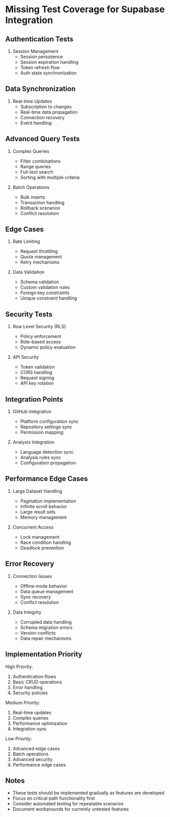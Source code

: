 # Missing Test Coverage for Supabase Integration

## Authentication Tests
1. Session Management
   - Session persistence
   - Session expiration handling
   - Token refresh flow
   - Auth state synchronization

## Data Synchronization
1. Real-time Updates
   - Subscription to changes
   - Real-time data propagation
   - Connection recovery
   - Event handling

## Advanced Query Tests
1. Complex Queries
   - Filter combinations
   - Range queries
   - Full-text search
   - Sorting with multiple criteria

2. Batch Operations
   - Bulk inserts
   - Transaction handling
   - Rollback scenarios
   - Conflict resolution

## Edge Cases
1. Rate Limiting
   - Request throttling
   - Quota management
   - Retry mechanisms

2. Data Validation
   - Schema validation
   - Custom validation rules
   - Foreign key constraints
   - Unique constraint handling

## Security Tests
1. Row Level Security (RLS)
   - Policy enforcement
   - Role-based access
   - Dynamic policy evaluation

2. API Security
   - Token validation
   - CORS handling
   - Request signing
   - API key rotation

## Integration Points
1. GitHub Integration
   - Platform configuration sync
   - Repository settings sync
   - Permission mapping

2. Analysis Integration
   - Language detection sync
   - Analysis rules sync
   - Configuration propagation

## Performance Edge Cases
1. Large Dataset Handling
   - Pagination implementation
   - Infinite scroll behavior
   - Large result sets
   - Memory management

2. Concurrent Access
   - Lock management
   - Race condition handling
   - Deadlock prevention

## Error Recovery
1. Connection Issues
   - Offline mode behavior
   - Data queue management
   - Sync recovery
   - Conflict resolution

2. Data Integrity
   - Corrupted data handling
   - Schema migration errors
   - Version conflicts
   - Data repair mechanisms

## Implementation Priority
High Priority:
1. Authentication flows
2. Basic CRUD operations
3. Error handling
4. Security policies

Medium Priority:
1. Real-time updates
2. Complex queries
3. Performance optimization
4. Integration sync

Low Priority:
1. Advanced edge cases
2. Batch operations
3. Advanced security
4. Performance edge cases

## Notes
- These tests should be implemented gradually as features are developed
- Focus on critical path functionality first
- Consider automated testing for repeatable scenarios
- Document workarounds for currently untested features
